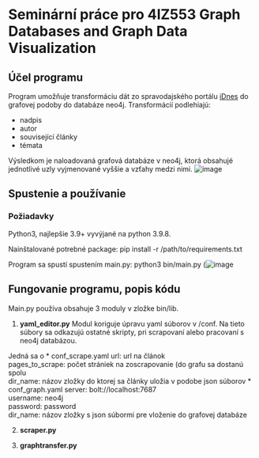 # Seminární práce pro 4IZ553 Graph Databases and Graph Data Visualization

## Účel programu

Program umožňuje transformáciu dát zo spravodajského portálu [iDnes](https://www.iDnes.cz/) do grafovej podoby do databáze neo4j. Transformácií podlehiajú:

- nadpis
- autor
- související články
- témata

Výsledkom je naloadovaná grafová databáze v neo4j, ktorá obsahujé jednotlivé uzly vyjmenované vyššie a vzťahy medzi nimi.
![image](https://user-images.githubusercontent.com/61296627/141763100-cf484c53-e69c-4706-a550-3e3d147d08d5.png)

## Spustenie a používanie

### Požiadavky
Python3, najlepšie 3.9+ vyvýjané na python 3.9.8.

Nainštalované potrebné package: pip install -r /path/to/requirements.txt

Program sa spustí spustením main.py: python3 bin/main.py
(![image](https://user-images.githubusercontent.com/61296627/142956519-2039b77a-2bee-4c59-af31-ee06c46f0e50.png)


## Fungovanie programu, popis kódu

Main.py používa obsahuje 3 moduly v zložke bin/lib. 

1) **yaml_editor.py**
Modul koriguje úpravu yaml súborov v /conf. Na tieto súbory sa odkazujú ostatné skripty, pri scrapovaní alebo pracovaní s neo4j databázou.

Jedná sa o 
    * conf_scrape.yaml
    url: url na článok\
    pages_to_scrape: počet strániek na zoscrapovanie (do grafu sa dostanú spolu\
    dir_name: názov zložky do ktorej sa články uložia v podobe json súborov
    * conf_graph.yaml
    server: bolt://localhost:7687\
    username: neo4j\
    password: password\
    dir_name: názov zložky s json súbormi pre vloženie do grafovej databáze
    
2) **scraper.py**


3) **graphtransfer.py**


